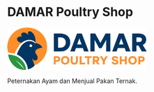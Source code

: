# DAMAR Poultry Shop

<img src="assets/logo.svg" alt="Logo DAMAR Poultry Shop: siluet ayam biru dalam lingkaran oranye dengan daun hijau, di samping tulisan 'DAMAR' dan 'POULTRY SHOP'." width="320">

Peternakan Ayam dan Menjual Pakan Ternak.
